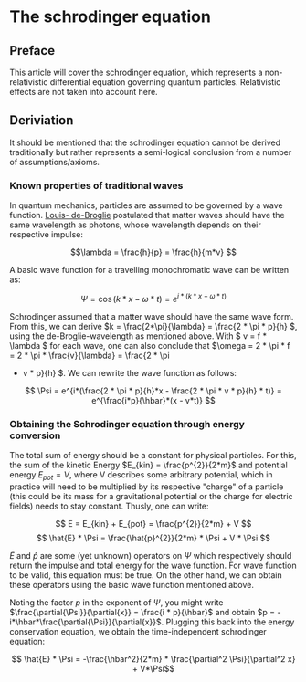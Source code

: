 # The schrodinger equation

## Preface

This article will cover the schrodinger equation, which represents a non-relativistic differential equation governing
quantum particles. Relativistic effects are not taken into account here.

## Deriviation

It should be mentioned that the schrodinger equation cannot be derived traditionally but rather represents a
semi-logical conclusion from a number of assumptions/axioms.

### Known properties of traditional waves

In quantum mechanics, particles are assumed to be governed by a wave function. [Louis-
de-Broglie](https://de.wikipedia.org/wiki/Louis_de_Broglie) postulated that matter waves should have the same wavelength
as photons, whose wavelength depends on their respective impulse:

$$\lambda = \frac{h}{p} = \frac{h}{m*v} $$

A basic wave function for a travelling monochromatic wave can be written as:

$$ \Psi = \cos(k*x - \omega * t) = e^{i*(k*x - \omega * t)} $$

Schrodinger assumed that a matter wave should have the same wave form. From this, we can derive $k =
\frac{2*\pi}{\lambda} = \frac{2 * \pi * p}{h} $, using the de-Broglie-wavelength as mentioned above. With $ v = f *
\lambda $ for each wave, one can also conclude that $\omega = 2 * \pi * f = 2 * \pi * \frac{v}{\lambda} = \frac{2 * \pi
* v * p}{h} $. We can rewrite the wave function as follows:

$$ \Psi = e^{i*(\frac{2 * \pi * p}{h}*x - \frac{2 * \pi * v * p}{h} * t)} = e^{\frac{i*p}{\hbar}*(x - v*t)} $$

### Obtaining the Schrodinger equation through energy conversion

The total sum of energy should be a constant for physical particles. For this,
the sum of the kinetic Energy $E_{kin} = \frac{p^{2}}{2*m}$ and potential energy $E_{pot} = V$, where V describes some
arbitrary potential, which in practice will need to be multiplied by its respective "charge" of a particle (this could
be its mass for a gravitational potential or the charge for electric fields) needs to stay constant. Thusly, one can
write:

$$ E = E_{kin} + E_{pot} = \frac{p^{2}}{2*m} + V $$
$$ \hat{E} * \Psi = \frac{\hat{p}^{2}}{2*m} * \Psi + V * \Psi $$

$\hat{E}$ and $\hat{p}$ are some (yet unknown) operators on $\Psi$ which respectively should return the impulse and
total energy for the wave function. For wave function to be valid, this equation must be true. On the other hand, we can
obtain these operators using the basic wave function mentioned above.

Noting the factor $p$ in the exponent of $\Psi$, you might write $\frac{\partial{\Psi}}{\partial{x}} = \frac{i *
p}{\hbar}$ and obtain $p = -i*\hbar*\frac{\partial{\Psi}}{\partial{x}}$. Plugging this back into the energy conservation
equation, we obtain the time-independent schrodinger equation:

$$ \hat{E} * \Psi = -\frac{\hbar^2}{2*m} * \frac{\partial^2 \Psi}{\partial^2 x} + V*\Psi$$
